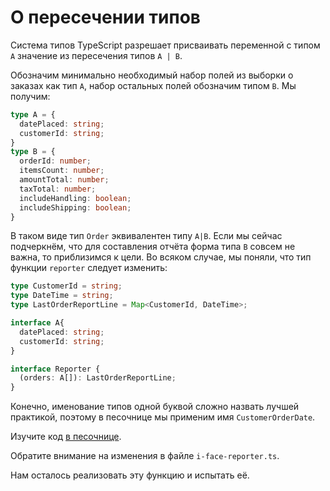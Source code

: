 # О пересечении типов

Система типов TypeScript разрешает присваивать переменной с типом `A` значение из пересечения типов `A | B`.

Обозначим минимально необходимый набор полей из выборки о заказах как тип `A`, набор остальных полей обозначим типом `B`. Мы получим:

```ts
type A = {
  datePlaced: string;
  customerId: string;
}
type B = {
  orderId: number;
  itemsCount: number;
  amountTotal: number;
  taxTotal: number;
  includeHandling: boolean;
  includeShipping: boolean;
}
```

В таком виде тип `Order` эквивалентен типу `A|B`. Если мы сейчас подчеркнём, что для составления отчёта форма типа `B` совсем не важна, то приблизимся к цели. Во всяком случае, мы поняли, что тип функции `reporter` следует изменить:

```ts
type CustomerId = string;
type DateTime = string;
type LastOrderReportLine = Map<CustomerId, DateTime>;

interface A{
  datePlaced: string;
  customerId: string;
}

interface Reporter {
  (orders: A[]): LastOrderReportLine;
}
```

Конечно, именование типов одной буквой сложно назвать лучшей практикой, поэтому в песочнице мы применим имя `CustomerOrderDate`.

Изучите код [в песочнице](https://codesandbox.io/s/step-2-demo-03-08-module-03-safty-to-function-interface-bjn38).

Обратите внимание на изменения в файле `i-face-reporter.ts`.

Нам осталось реализовать эту функцию и испытать её.

